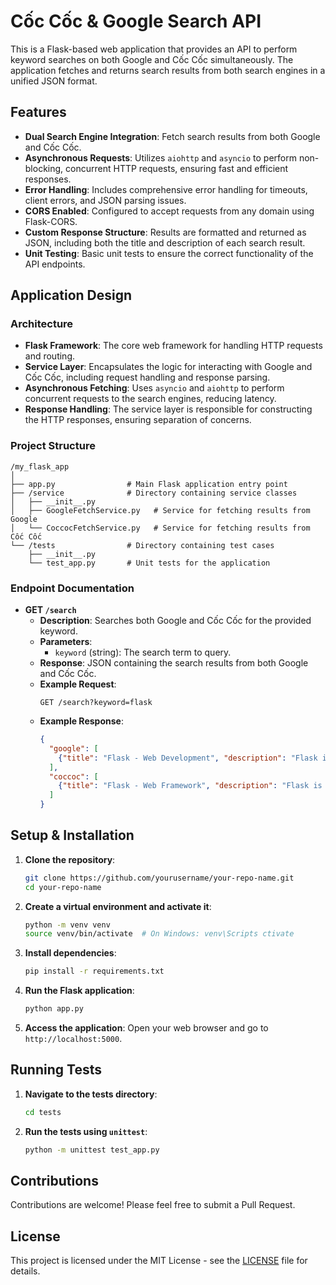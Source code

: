 
# Cốc Cốc & Google Search API

This is a Flask-based web application that provides an API to perform keyword searches on both Google and Cốc Cốc simultaneously. The application fetches and returns search results from both search engines in a unified JSON format.

## Features

- **Dual Search Engine Integration**: Fetch search results from both Google and Cốc Cốc.
- **Asynchronous Requests**: Utilizes `aiohttp` and `asyncio` to perform non-blocking, concurrent HTTP requests, ensuring fast and efficient responses.
- **Error Handling**: Includes comprehensive error handling for timeouts, client errors, and JSON parsing issues.
- **CORS Enabled**: Configured to accept requests from any domain using Flask-CORS.
- **Custom Response Structure**: Results are formatted and returned as JSON, including both the title and description of each search result.
- **Unit Testing**: Basic unit tests to ensure the correct functionality of the API endpoints.

## Application Design

### Architecture

- **Flask Framework**: The core web framework for handling HTTP requests and routing.
- **Service Layer**: Encapsulates the logic for interacting with Google and Cốc Cốc, including request handling and response parsing.
- **Asynchronous Fetching**: Uses `asyncio` and `aiohttp` to perform concurrent requests to the search engines, reducing latency.
- **Response Handling**: The service layer is responsible for constructing the HTTP responses, ensuring separation of concerns.

### Project Structure

```
/my_flask_app
│
├── app.py                # Main Flask application entry point
├── /service              # Directory containing service classes
│   ├── __init__.py
│   ├── GoogleFetchService.py   # Service for fetching results from Google
│   └── CoccocFetchService.py   # Service for fetching results from Cốc Cốc
└── /tests                # Directory containing test cases
    ├── __init__.py
    └── test_app.py       # Unit tests for the application
```

### Endpoint Documentation

- **GET `/search`**
  - **Description**: Searches both Google and Cốc Cốc for the provided keyword.
  - **Parameters**: 
    - `keyword` (string): The search term to query.
  - **Response**: JSON containing the search results from both Google and Cốc Cốc.
  - **Example Request**:
    ```
    GET /search?keyword=flask
    ```
  - **Example Response**:
    ```json
    {
      "google": [
        {"title": "Flask - Web Development", "description": "Flask is a micro web framework written in Python."}
      ],
      "coccoc": [
        {"title": "Flask - Web Framework", "description": "Flask is a popular web framework for Python."}
      ]
    }
    ```

## Setup & Installation

1. **Clone the repository**:
    ```bash
    git clone https://github.com/yourusername/your-repo-name.git
    cd your-repo-name
    ```

2. **Create a virtual environment and activate it**:
    ```bash
    python -m venv venv
    source venv/bin/activate  # On Windows: venv\Scripts ctivate
    ```

3. **Install dependencies**:
    ```bash
    pip install -r requirements.txt
    ```

4. **Run the Flask application**:
    ```bash
    python app.py
    ```

5. **Access the application**:
    Open your web browser and go to `http://localhost:5000`.

## Running Tests

1. **Navigate to the tests directory**:
    ```bash
    cd tests
    ```

2. **Run the tests using `unittest`**:
    ```bash
    python -m unittest test_app.py
    ```

## Contributions

Contributions are welcome! Please feel free to submit a Pull Request.

## License

This project is licensed under the MIT License - see the [LICENSE](LICENSE) file for details.
